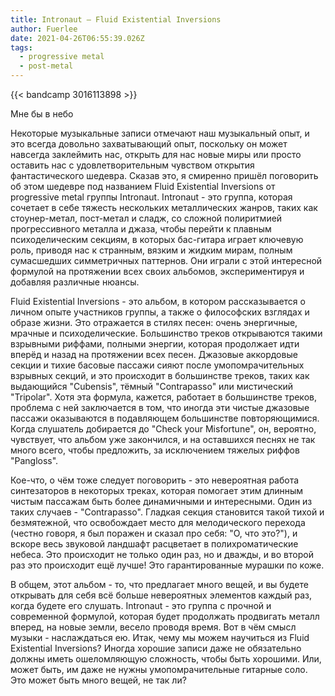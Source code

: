 ```yaml
---
title: Intronaut — Fluid Existential Inversions
author: Fuerlee
date: 2021-04-26T06:55:39.026Z
tags:
  - progressive metal
  - post-metal
---
```

{{< bandcamp 3016113898 >}}

Мне бы в небо

Некоторые музыкальные записи отмечают наш музыкальный опыт, и это всегда довольно захватывающий опыт, поскольку он может навсегда заклеймить нас, открыть для нас новые миры или просто оставить нас с удовлетворительным чувством открытия фантастического шедевра. Сказав это, я смиренно пришёл поговорить об этом шедевре под названием Fluid Existential Inversions от progressive metal группы Intronaut. Intronaut - это группа, которая сочетает в себе тяжесть нескольких металлических жанров, таких как стоунер-метал, пост-метал и сладж, со сложной полиритмией прогрессивного металла и джаза, чтобы перейти к плавным психоделическим секциям, в которых бас-гитара играет ключевую роль, приводя нас к странным, вязким и жидким мирам, полным сумасшедших симметричных паттернов. Они играли с этой интересной формулой на протяжении всех своих альбомов, экспериментируя и добавляя различные нюансы.

Fluid Existential Inversions - это альбом, в котором рассказывается о личном опыте участников группы, а также о философских взглядах и образе жизни. Это отражается в стилях песен: очень энергичные, мрачные и психоделические. Большинство треков открываются такими взрывными риффами, полными энергии, которая продолжает идти вперёд и назад на протяжении всех песен. Джазовые аккордовые секции и тихие басовые пассажи сияют после умопомрачительных взрывных секций, и это происходит в большинстве треков, таких как выдающийся "Cubensis", тёмный "Contrapasso" или мистический "Tripolar". Хотя эта формула, кажется, работает в большинстве треков, проблема с ней заключается в том, что иногда эти чистые джазовые пассажи оказываются в подавляющем большинстве повторяющимися. Когда слушатель добирается до "Check your Misfortune", он, вероятно, чувствует, что альбом уже закончился, и на оставшихся песнях не так много всего, чтобы предложить, за исключением тяжелых риффов "Pangloss".

Кое-что, о чём тоже следует поговорить - это невероятная работа синтезаторов в некоторых треках, которая помогает этим длинным чистым пассажам быть более динамичными и интересными. Один из таких случаев - "Contrapasso". Гладкая секция становится такой тихой и безмятежной, что освобождает место для мелодического перехода (честно говоря, я был поражен и сказал про себя: "О, что это?"), и вскоре весь звуковой ландшафт расцветает в полихроматические небеса. Это происходит не только один раз, но и дважды, и во второй раз это происходит ещё лучше! Это гарантированные мурашки по коже.

В общем, этот альбом - то, что предлагает много вещей, и вы будете открывать для себя всё больше невероятных элементов каждый раз, когда будете его слушать. Intronaut - это группа с прочной и современной формулой, которая будет продолжать продвигать металл вперед, на новые земли, весело проводя время. Вот в чём смысл музыки - наслаждаться ею. Итак, чему мы можем научиться из Fluid Existential Inversions? Иногда хорошие записи даже не обязательно должны иметь ошеломляющую сложность, чтобы быть хорошими. Или, может быть, им даже не нужны умопомрачительные гитарные соло. Это может быть много вещей, не так ли?